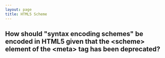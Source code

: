 ```yaml
---
layout: page
title: HTML5 Scheme
---
```


## How should "syntax encoding schemes" be encoded in HTML5 given that the \<scheme\> element of the \<meta\> tag has been deprecated? 

